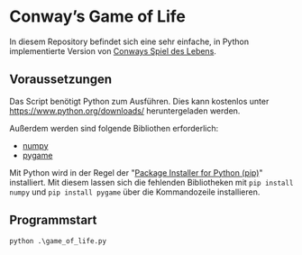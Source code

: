# Conway’s Game of Life

In diesem Repository befindet sich eine sehr einfache, in Python implementierte Version von [Conways Spiel des Lebens](https://de.wikipedia.org/wiki/Conways_Spiel_des_Lebens).

## Voraussetzungen

Das Script benötigt Python zum Ausführen. Dies kann kostenlos unter https://www.python.org/downloads/ heruntergeladen werden.

Außerdem werden sind folgende Bibliothen erforderlich:
- [numpy](https://numpy.org/install/)
- [pygame](https://www.pygame.org/)

Mit Python wird in der Regel der "[Package Installer for Python (pip)](https://pypi.org/project/pip/)" installiert. Mit diesem lassen sich die fehlenden Bibliotheken mit `pip install numpy` und `pip install pygame` über die Kommandozeile installieren.

## Programmstart

```
python .\game_of_life.py
```
